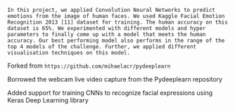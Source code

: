 ```
In this project, we applied Convolution Neural Networks to predict emotions from the image of human faces. We used Kaggle Facial Emotion Recognition 2013 [11] dataset for training. The human accuracy on this dataset is 65%. We experimented with different models and hyper parameters to finally come up with a model that meets the human accuracy. Our best performing model also performs in the range of the top 4 models of the challenge. Further, we applied different visualisation techniques on this model.
```

Forked from `https://github.com/mihaelacr/pydeeplearn`

Borrowed the webcam live video capture from the Pydeeplearn repository

Added support for training CNNs to recognize facial expressions using Keras Deep Learning library

